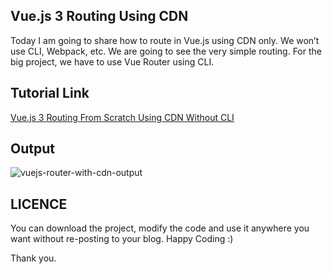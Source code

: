 ## Vue.js 3 Routing Using CDN
Today I am going to share how to route in Vue.js using CDN only. We won’t use CLI, Webpack, etc. We are going to see the very simple routing. For the big project, we have to use Vue Router using CLI.

## Tutorial Link
[Vue.js 3 Routing From Scratch Using CDN Without CLI](https://shouts.dev/articles/vuejs-3-routing-from-scratch-using-cdn-without-cli)

## Output
![vuejs-router-with-cdn-output](https://user-images.githubusercontent.com/13184472/57390177-897ea400-71dd-11e9-89a2-6e312335998c.gif)


## LICENCE

You can download the project, modify the code and use it anywhere you want without re-posting to your blog. Happy Coding :)

Thank you.